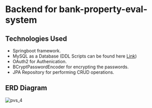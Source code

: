 # Backend for bank-property-eval-system

## Technologies Used
* Springboot framework.
* MySQL as a Database (DDL Scripts can be found here [Link](src/main/resources/scripts/db/bank_property_eval_db.sql))
* OAuth2 for Authenication.
* BCryptPasswordEncoder for encrypting the passwords.
* JPA Repository for performing CRUD operations.

## ERD Diagram

![pvs_4](https://github.com/ParundeepSingh/bank-property-eval-system/assets/52928589/be762101-78b9-414f-ad68-d319cddc4048)
